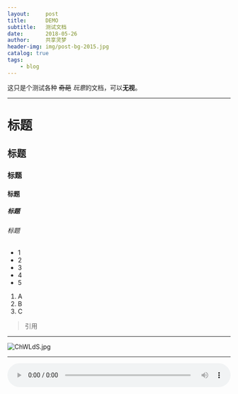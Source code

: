 ```yaml
---
layout:     post
title:      DEMO
subtitle:   测试文档
date:       2018-05-26
author:     共享灵梦
header-img: img/post-bg-2015.jpg
catalog: true
tags:
    - blog
---
```

这只是个测试各种 ~~奇葩~~ *玩意*的文档，可以**无视**。
***
# 标题
## 标题
### 标题
#### 标题
##### 标题
###### 标题

* 1
* 2 
* 3
* 4
* 5

1. A
2. B
3. C

> 引用

------
![ChWLdS.jpg](https://s1.ax1x.com/2018/05/27/ChWLdS.jpg)

------
<!DOCTYPE html>
<html>
<head>
<meta charset="utf-8" />
<script type="text/javascript">
        var audioTag = document.createElement('audio');
        if (!(!!(audioTag.canPlayType) && ("no" != audioTag.canPlayType("audio/mpeg")) && ("" != audioTag.canPlayType("audio/mpeg")))) {
            AudioPlayer.embed("audioplayer_1", {soundFile: "your.mp3", transparentpagebg: "yes"});
            $( '#audioplayer').hide();
     }
        else 
        {
           $( '#audioplayer' ).audioPlayer();
        }
</script>
<title>音乐播放器</title>
</head>
<body>
    <p id="audioplayer_1"></p>
    <audio id="audioplayer" preload="auto" controls style="width: 100%;">
        <source src="http://m2.music.126.net/pYBngxjyFC2BaQT_kehy4A==/18682901581072888.mp3" type="audio/mp3">
        <!-- 这里SRC中的就是音乐文件的名字，改成你电脑上的。音乐文件要和html文件在同一目录下-->
    </audio>
</body>
</html>

